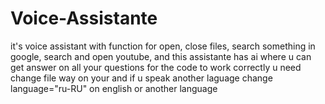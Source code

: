 # Voice-Assistante
 it's voice assistant with function for open, close files, search something in google, search and open youtube, and this assistante has ai where u can get answer on all your questions
for the code to work correctly u need change file way on your and if u speak another laguage change language="ru-RU" on english or another language
